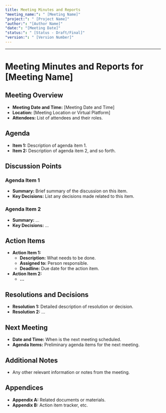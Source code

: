 ```yaml
---
title: Meeting Minutes and Reports
"meeting_name:": " [Meeting Name]"
"project:": " [Project Name]"
"author:": "[Author Name]"
"date:": "[Meeting Date]"
"status:": " [Status - Draft/Final]"
"version:": " [Version Number]"
---
```

---
# Meeting Minutes and Reports for [Meeting Name]

## Meeting Overview

- **Meeting Date and Time:** [Meeting Date and Time]
- **Location:** [Meeting Location or Virtual Platform]
- **Attendees:** List of attendees and their roles.

## Agenda

- **Item 1:** Description of agenda item 1.
- **Item 2:** Description of agenda item 2, and so forth.

## Discussion Points

### Agenda Item 1

- **Summary:** Brief summary of the discussion on this item.
- **Key Decisions:** List any decisions made related to this item.

### Agenda Item 2

- **Summary:** ...
- **Key Decisions:** ...

## Action Items

- **Action Item 1:**
  - **Description:** What needs to be done.
  - **Assigned to:** Person responsible.
  - **Deadline:** Due date for the action item.
- **Action Item 2:**
  - **...**

## Resolutions and Decisions

- **Resolution 1:** Detailed description of resolution or decision.
- **Resolution 2:** ...

## Next Meeting

- **Date and Time:** When is the next meeting scheduled.
- **Agenda Items:** Preliminary agenda items for the next meeting.

## Additional Notes

- Any other relevant information or notes from the meeting.

## Appendices

- **Appendix A:** Related documents or materials.
- **Appendix B:** Action item tracker, etc.

